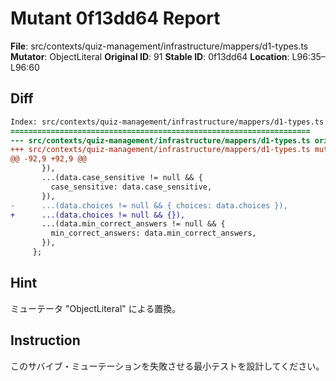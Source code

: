 # Mutant 0f13dd64 Report

**File**: src/contexts/quiz-management/infrastructure/mappers/d1-types.ts
**Mutator**: ObjectLiteral
**Original ID**: 91
**Stable ID**: 0f13dd64
**Location**: L96:35–L96:60

## Diff

```diff
Index: src/contexts/quiz-management/infrastructure/mappers/d1-types.ts
===================================================================
--- src/contexts/quiz-management/infrastructure/mappers/d1-types.ts	original
+++ src/contexts/quiz-management/infrastructure/mappers/d1-types.ts	mutated #91
@@ -92,9 +92,9 @@
       }),
       ...(data.case_sensitive != null && {
         case_sensitive: data.case_sensitive,
       }),
-      ...(data.choices != null && { choices: data.choices }),
+      ...(data.choices != null && {}),
       ...(data.min_correct_answers != null && {
         min_correct_answers: data.min_correct_answers,
       }),
     };
```

## Hint

ミューテータ "ObjectLiteral" による置換。

## Instruction

このサバイブ・ミューテーションを失敗させる最小テストを設計してください。